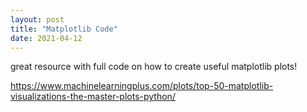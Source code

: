 ```yaml
---
layout: post
title: "Matplotlib Code"
date: 2021-04-12
---
```


great resource with full code on how to create useful matplotlib plots!

https://www.machinelearningplus.com/plots/top-50-matplotlib-visualizations-the-master-plots-python/
